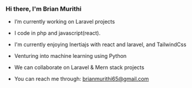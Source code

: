 ### Hi there, I'm Brian Murithi

-  I’m currently working on Laravel projects
-  I code in php and javascript(react). 

-  I'm currently enjoying Inertiajs with react and laravel, and TailwindCss
-  Venturing into machine learning using Python
-  We can collaborate on Laravel & Mern stack projects 

-  You can reach me through: brianmurithi65@gmail.com
<!--
**brianmureithi/brianmureithi** is a ✨ _special_ ✨ repository because its `README.md` (this file) appears on your GitHub profile.

Here are some ideas to get you started:

- 🔭 I’m currently working on ...
-  I’m currently learning ...
- 👯 I’m looking to collaborate on ...
- 🤔 I’m looking for help with ...
- 💬 Ask me about ...
- 📫 How to reach me: ...
- 😄 Pronouns: ...
- ⚡ Fun fact: ...
-->
